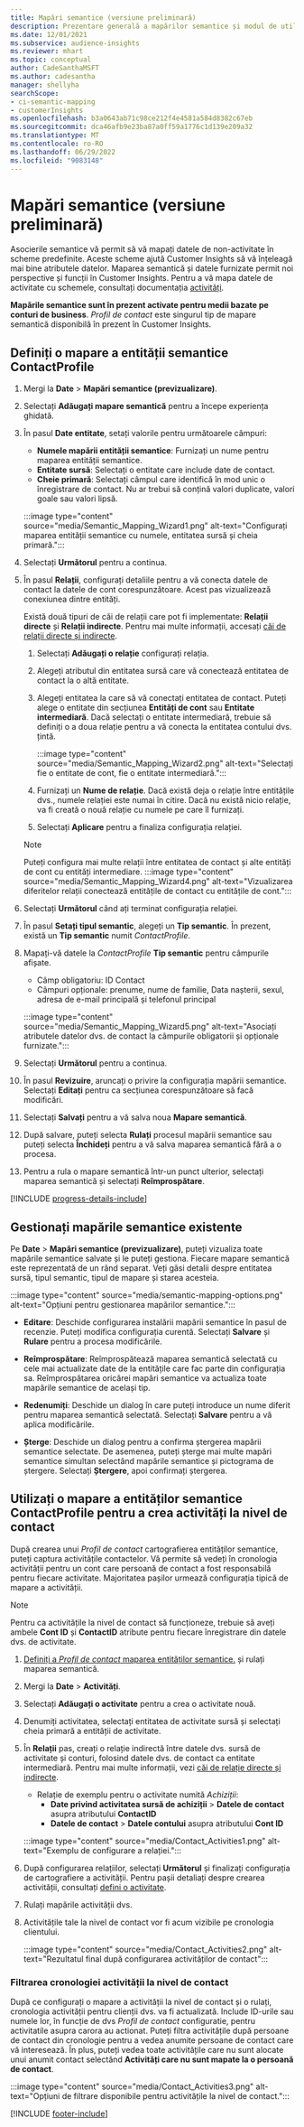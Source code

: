 ```yaml
---
title: Mapări semantice (versiune preliminară)
description: Prezentare generală a mapărilor semantice și modul de utilizare a acestora.
ms.date: 12/01/2021
ms.subservice: audience-insights
ms.reviewer: mhart
ms.topic: conceptual
author: CadeSanthaMSFT
ms.author: cadesantha
manager: shellyha
searchScope:
- ci-semantic-mapping
- customerInsights
ms.openlocfilehash: b3a0643ab71c98ce212f4e4581a584d8382c67eb
ms.sourcegitcommit: dca46afb9e23ba87a0ff59a1776c1d139e209a32
ms.translationtype: MT
ms.contentlocale: ro-RO
ms.lasthandoff: 06/29/2022
ms.locfileid: "9083148"
---
```

# <a name="semantic-mappings-preview"></a>Mapări semantice (versiune preliminară)

Asocierile semantice vă permit să vă mapați datele de non-activitate în scheme predefinite. Aceste scheme ajută Customer Insights să vă înțeleagă mai bine atributele datelor. Maparea semantică și datele furnizate permit noi perspective și funcții în Customer Insights. Pentru a vă mapa datele de activitate cu schemele, consultați documentația [activități](activities.md).

**Mapările semantice sunt în prezent activate pentru medii bazate pe conturi de business**. *Profil de contact* este singurul tip de mapare semantică disponibilă în prezent în Customer Insights.

## <a name="define-a-contactprofile-semantic-entity-mapping"></a>Definiți o mapare a entității semantice ContactProfile

1. Mergi la **Date** > **Mapări semantice (previzualizare)**.

1. Selectați **Adăugați mapare semantică** pentru a începe experiența ghidată.

1. În pasul **Date entitate**, setați valorile pentru următoarele câmpuri:

   - **Numele mapării entității semantice**: Furnizați un nume pentru maparea entității semantice.
   - **Entitate sursă**: Selectați o entitate care include date de contact.
   - **Cheie primară**: Selectați câmpul care identifică în mod unic o înregistrare de contact. Nu ar trebui să conțină valori duplicate, valori goale sau valori lipsă.

   :::image type="content" source="media/Semantic_Mapping_Wizard1.png" alt-text="Configurați maparea entității semantice cu numele, entitatea sursă și cheia primară.":::

1. Selectați **Următorul** pentru a continua.

1. În pasul **Relații**, configurați detaliile pentru a vă conecta datele de contact la datele de cont corespunzătoare. Acest pas vizualizează conexiunea dintre entități.  

   Există două tipuri de căi de relații care pot fi implementate: **Relații directe** și **Relații indirecte**. Pentru mai multe informații, accesați [căi de relații directe și indirecte](relationships.md#relationship-paths).

   1. Selectați **Adăugați o relație** configurați relația.
   1. Alegeți atributul din entitatea sursă care vă conectează entitatea de contact la o altă entitate.
   1. Alegeți entitatea la care să vă conectați entitatea de contact. Puteți alege o entitate din secțiunea **Entități de cont** sau **Entitate intermediară**. Dacă selectați o entitate intermediară, trebuie să definiți o a doua relație pentru a vă conecta la entitatea contului dvs. țintă.

      :::image type="content" source="media/Semantic_Mapping_Wizard2.png" alt-text="Selectați fie o entitate de cont, fie o entitate intermediară.":::

   1. Furnizați un **Nume de relație**. Dacă există deja o relație între entitățile dvs., numele relației este numai în citire. Dacă nu există nicio relație, va fi creată o nouă relație cu numele pe care îl furnizați.
   1. Selectați **Aplicare** pentru a finaliza configurația relației.

   > [!NOTE]
   > Puteți configura mai multe relații între entitatea de contact și alte entități de cont cu entități intermediare.
   >  :::image type="content" source="media/Semantic_Mapping_Wizard4.png" alt-text="Vizualizarea diferitelor relații conectează entitățile de contact cu entitățile de cont.":::

1. Selectați **Următorul** când ați terminat configurația relației.

1. În pasul **Setați tipul semantic**, alegeți un **Tip semantic**. În prezent, există un **Tip semantic** numit *ContactProfile*.

1. Mapați-vă datele la *ContactProfile* **Tip semantic** pentru câmpurile afișate.
   - Câmp obligatoriu: ID Contact
   - Câmpuri opționale: prenume, nume de familie, Data nașterii, sexul, adresa de e-mail principală și telefonul principal

   :::image type="content" source="media/Semantic_Mapping_Wizard5.png" alt-text="Asociați atributele datelor dvs. de contact la câmpurile obligatorii și opționale furnizate.":::

1. Selectați **Următorul** pentru a continua.

1. În pasul **Revizuire**, aruncați o privire la configurația mapării semantice. Selectați **Editați** pentru ca secțiunea corespunzătoare să facă modificări.

1. Selectați **Salvați** pentru a vă salva noua **Mapare semantică**.

1. După salvare, puteți selecta **Rulați** procesul mapării semantice sau puteți selecta **Închideți** pentru a vă salva maparea semantică fără a o procesa.

1. Pentru a rula o mapare semantică într-un punct ulterior, selectați maparea semantică și selectați **Reîmprospătare**.

[!INCLUDE [progress-details-include](includes/progress-details-pane.md)]

## <a name="manage-existing-semantic-mappings"></a>Gestionați mapările semantice existente

Pe **Date** > **Mapări semantice (previzualizare)**, puteți vizualiza toate mapările semantice salvate și le puteți gestiona. Fiecare mapare semantică este reprezentată de un rând separat. Veți găsi detalii despre entitatea sursă, tipul semantic, tipul de mapare și starea acesteia.

:::image type="content" source="media/semantic-mapping-options.png" alt-text="Opțiuni pentru gestionarea mapărilor semantice.":::

- **Editare**: Deschide configurarea instalării mapării semantice în pasul de recenzie. Puteți modifica configurația curentă. Selectați **Salvare** și **Rulare** pentru a procesa modificările.

- **Reîmprospătare**: Reîmprospătează maparea semantică selectată cu cele mai actualizate date de la entitățile care fac parte din configurația sa. Reîmprospătarea oricărei mapări semantice va actualiza toate mapările semantice de același tip.

- **Redenumiți**: Deschide un dialog în care puteți introduce un nume diferit pentru maparea semantică selectată. Selectați **Salvare** pentru a vă aplica modificările.

- **Șterge**: Deschide un dialog pentru a confirma ștergerea mapării semantice selectate. De asemenea, puteți șterge mai multe mapări semantice simultan selectând mapările semantice și pictograma de ștergere. Selectați **Ștergere**, apoi confirmați ștergerea.

## <a name="use-a-contactprofile-semantic-entity-mapping-to-create-contact-level-activities"></a>Utilizați o mapare a entităților semantice ContactProfile pentru a crea activități la nivel de contact

După crearea unui *Profil de contact* cartografierea entităților semantice, puteți captura activitățile contactelor. Vă permite să vedeți în cronologia activității pentru un cont care persoană de contact a fost responsabilă pentru fiecare activitate. Majoritatea pașilor urmează configurația tipică de mapare a activității.

   > [!NOTE]
   > Pentru ca activitățile la nivel de contact să funcționeze, trebuie să aveți ambele **Cont ID** și **ContactID** atribute pentru fiecare înregistrare din datele dvs. de activitate.

1. [Definiți a *Profil de contact* maparea entităților semantice.](#define-a-contactprofile-semantic-entity-mapping) și rulați maparea semantică.

1. Mergi la **Date** > **Activități**.

1. Selectați **Adăugați o activitate** pentru a crea o activitate nouă.

1. Denumiți activitatea, selectați entitatea de activitate sursă și selectați cheia primară a entității de activitate.

1. În **Relații** pas, creați o relație indirectă între datele dvs. sursă de activitate și conturi, folosind datele dvs. de contact ca entitate intermediară. Pentru mai multe informații, vezi [căi de relație directe și indirecte](relationships.md#relationship-paths).
   - Relație de exemplu pentru o activitate numită *Achiziții*:
      - **Date privind activitatea sursă de achiziții** > **Datele de contact** asupra atributului **ContactID**
      - **Datele de contact** > **Datele contului** asupra atributului **Cont ID**

   :::image type="content" source="media/Contact_Activities1.png" alt-text="Exemplu de configurare a relației.":::

1. După configurarea relațiilor, selectați **Următorul** și finalizați configurația de cartografiere a activității. Pentru pașii detaliați despre crearea activității, consultați [defini o activitate](activities.md).

1. Rulați mapările activității dvs.

1. Activitățile tale la nivel de contact vor fi acum vizibile pe cronologia clientului.

   :::image type="content" source="media/Contact_Activities2.png" alt-text="Rezultatul final după configurarea activităților de contact":::

### <a name="contact-level-activity-timeline-filtering"></a>Filtrarea cronologiei activității la nivel de contact

După ce configurați o mapare a activității la nivel de contact și o rulați, cronologia activității pentru clienții dvs. va fi actualizată. Include ID-urile sau numele lor, în funcție de dvs *Profil de contact* configuratie, pentru activitatile asupra carora au actionat. Puteți filtra activitățile după persoane de contact din cronologie pentru a vedea anumite persoane de contact care vă interesează. În plus, puteți vedea toate activitățile care nu sunt alocate unui anumit contact selectând **Activități care nu sunt mapate la o persoană de contact**.

   :::image type="content" source="media/Contact_Activities3.png" alt-text="Opțiuni de filtrare disponibile pentru activitățile la nivel de contact.":::

[!INCLUDE [footer-include](includes/footer-banner.md)]
